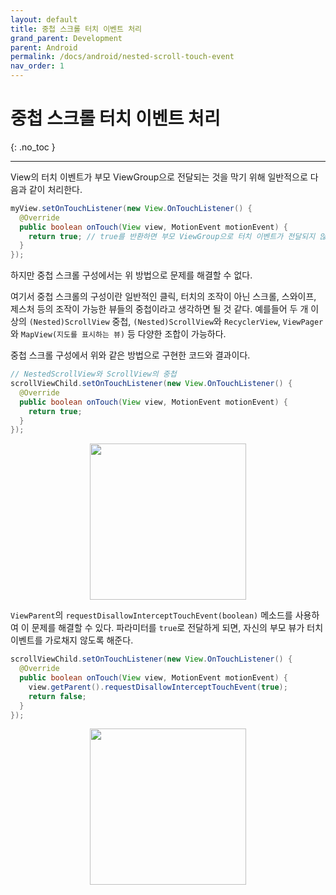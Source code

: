 ```yaml
---
layout: default
title: 중첩 스크롤 터치 이벤트 처리
grand_parent: Development
parent: Android
permalink: /docs/android/nested-scroll-touch-event
nav_order: 1
---
```


# 중첩 스크롤 터치 이벤트 처리
{: .no_toc }

---

View의 터치 이벤트가 부모 ViewGroup으로 전달되는 것을 막기 위해 일반적으로 다음과 같이 처리한다.

```java
myView.setOnTouchListener(new View.OnTouchListener() {
  @Override
  public boolean onTouch(View view, MotionEvent motionEvent) {
    return true; // true를 반환하면 부모 ViewGroup으로 터치 이벤트가 전달되지 않음
  }
});
```

하지만 중첩 스크롤 구성에서는 위 방법으로 문제를 해결할 수 없다. 

여기서 중첩 스크롤의 구성이란 일반적인 클릭, 터치의 조작이 아닌 스크롤, 스와이프, 제스처 등의 조작이 가능한 뷰들의 중첩이라고 생각하면 될 것 같다. 예를들어 두 개 이상의 `(Nested)ScrollView` 중첩, `(Nested)ScrollView`와 `RecyclerView`, `ViewPager`와 `MapView(지도를 표시하는 뷰)` 등 다양한 조합이 가능하다.

중첩 스크롤 구성에서 위와 같은 방법으로 구현한 코드와 결과이다.

```java
// NestedScrollView와 ScrollView의 중첩
scrollViewChild.setOnTouchListener(new View.OnTouchListener() {
  @Override
  public boolean onTouch(View view, MotionEvent motionEvent) {
    return true;
  }
});
```

<img src="https://user-images.githubusercontent.com/19742979/90317311-71124300-df63-11ea-846b-43469ab5cc26.gif" style="width:250px; display:block; margin-left:auto; margin-right:auto"/>

`ViewParent`의 `requestDisallowInterceptTouchEvent(boolean)` 메소드를 사용하여 이 문제를 해결할 수 있다. 파라미터를 `true`로 전달하게 되면, 자신의 부모 뷰가 터치 이벤트를 가로채지 않도록 해준다.

```java
scrollViewChild.setOnTouchListener(new View.OnTouchListener() {
  @Override
  public boolean onTouch(View view, MotionEvent motionEvent) {
    view.getParent().requestDisallowInterceptTouchEvent(true);
    return false;
  }
});
```

<img src="https://user-images.githubusercontent.com/19742979/90317257-f5b09180-df62-11ea-9671-10ef1abbf87c.gif" style="width:250px; display:block; margin-left:auto; margin-right:auto"/>